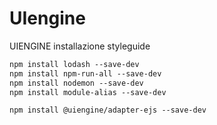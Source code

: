 # UIengine

UIENGINE installazione styleguide

```html
npm install lodash --save-dev
npm install npm-run-all --save-dev
npm install nodemon --save-dev
npm install module-alias --save-dev

npm install @uiengine/adapter-ejs --save-dev
```
